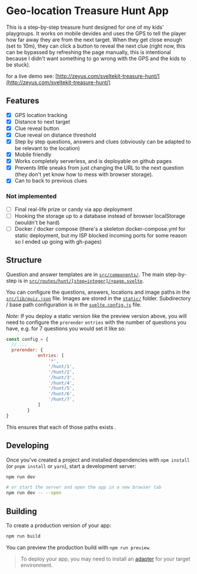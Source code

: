 # Geo-location Treasure Hunt App

This is a step-by-step treasure hunt designed for one of my kids' playgroups. It works on mobile devides and uses the GPS to tell the player how far away they are from the next target. When they get close enough (set to 10m), they can click a button to reveal the next clue (right now, this can be bypassed by refreshing the page manually, this is intentional because I didn't want something to go wrong with the GPS and the kids to be stuck).

for a live demo see: [http://zeyus.com/sveltekit-treasure-hunt/](http://zeyus.com/sveltekit-treasure-hunt/)

## Features

- [x] GPS location tracking
- [x] Distance to next target
- [x] Clue reveal button
- [x] Clue reveal on distance threshold
- [x] Step by step questions, answers and clues (obviously can be adapted to be relevant to the location)
- [x] Mobile friendly
- [x] Works completely serverless, and is deployable on github pages
- [x] Prevents little sneaks from just changing the URL to the next question (they don't yet know how to mess with browser storage).
- [x] Can to back to previous clues

### Not implemented

- [ ] Final real-life prize or candy via app deployment
- [ ] Hooking the storage up to a database instead of browser localStorage (wouldn't be hard)
- [ ] Docker / docker compose (there's a skeleton docker-compose.yml for static deployment, but my ISP blocked incoming ports for some reason so I ended up going with gh-pages)

## Structure

Question and answer templates are in [`src/components/`](src/components/). The main step-by-step is in [`src/routes/hunt/[step=integer]/+page.svelte`](src/routes/hunt/[step=integer]/+page.svelte).

You can configure the questions, answers, locations and image paths in the [`src/lib/quiz.json`](src/lib/quiz.json) file. Images are stored in the [`static/`](static/) folder. Subdirectory / base path configuration is in the [`svelte.config.js`](svelte.config.js) file.

_Note:_ If you deploy a static version like the preview version above, you will need to configure the `prerender` `entries` with the number of questions you have, e.g. for 7 questions you would set it like so:

```javascript
const config = {
  // ...
  prerender: {
			entries: [
				'*',
				'/hunt/1',
				'/hunt/2',
				'/hunt/3',
				'/hunt/4',
				'/hunt/5',
				'/hunt/6',
				'/hunt/7',
			]
		}
}
```

This ensures that each of those paths exists .


## Developing

Once you've created a project and installed dependencies with `npm install` (or `pnpm install` or `yarn`), start a development server:

```bash
npm run dev

# or start the server and open the app in a new browser tab
npm run dev -- --open
```

## Building

To create a production version of your app:

```bash
npm run build
```

You can preview the production build with `npm run preview`.

> To deploy your app, you may need to install an [adapter](https://kit.svelte.dev/docs/adapters) for your target environment.
